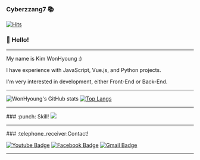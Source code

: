 
### Cyberzzang7 :books: 
[![Hits](https://hits.seeyoufarm.com/api/count/incr/badge.svg?url=https%3A%2F%2Fgithub.com%2Fharimkang%2Fhit-counter&count_bg=%23000000&title_bg=%23FF0000&icon=youtubetv.svg&icon_color=%23E3E3E3&title=hits&edge_flat=false)](https://hits.seeyoufarm.com)

### :wave: Hello!
<hr>
</hr>
My name is Kim WonHyoung :)

I have experience with JavaScript, Vue.js, and Python projects.

I'm very interested in development, either Front-End or Back-End.
<hr>
</hr>
<div display=inline>
	
![WonHyoung's GitHub stats](https://github-readme-stats.vercel.app/api?username=cyberzzang7&show_icons=true&theme=simple)
[![Top Langs](https://github-readme-stats.vercel.app/api/top-langs/?username=cyberzzang7&layout=compact&theme=simple)](https://github.com/cyberzzang7)

</div>
<hr>
</hr>
### :punch: Skill!

<img src="https://img.shields.io/badge/Android-3DDC84?style=flat-square&logo=Android&logoColor=white"/>

<hr>
</hr>
### :telephone_receiver:Contact!

<div display=inline>
	
  [![Youtube Badge](https://img.shields.io/badge/Youtube-ff0000?style=flat-square&logo=youtube&link=https://www.youtube.com/channel/UCMXo5R3NzDnu6g6lSVPPiIg)](https://www.youtube.com/channel/UCMXo5R3NzDnu6g6lSVPPiIg)
  [![Facebook Badge](https://img.shields.io/badge/facebook-1877f2?style=flat-square&logo=facebook&logoColor=white&link=https://www.facebook.com/cyberzzang6)](https://www.facebook.com/cyberzzang6)	
  [![Gmail Badge](https://img.shields.io/badge/Gmail-d14836?style=flat-square&logo=Gmail&logoColor=white&link=mailto:cyberzzang6@gmail.com)](mailto:cyberzzang6@gmail.com)
	
</div>


<hr>
</hr>
